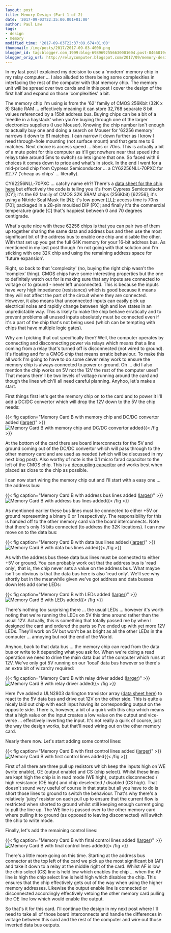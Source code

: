 ```yaml
---
layout: post
title: Memory Design (Part 1 of 2)
date: '2017-09-03T22:35:00.001+01:00'
author: Paul Law
tags:
- design
- memory
modified_time: '2017-09-03T22:37:09.674+01:00'
thumbnail: /img/posts/2017/2017-09-03-4000.png
blogger_id: tag:blogger.com,1999:blog-6989692556630001604.post-8466019488360434615
blogger_orig_url: http://relaycomputer.blogspot.com/2017/09/memory-design-part-1-of-2.html
---
```


In my last post I explained my decision to use a 'modern' memory chip 
in my relay computer ... I also alluded to there being some complexities in 
interfacing the rest of the computer with that memory chip. The memory unit 
will be spread over two cards and in this post I cover the design of the first 
half and expand on those 'complexities' a bit.

The memory chip I'm 
using is from the '62' family of CMOS 256Kbit (32K x 8) Static RAM ... 
effectively meaning it can store 32,768 separate 8 bit values referenced by a 
15bit address bus. Buying chips can be a bit of a 'needle in a haystack' when 
you're buying through one of the larger electronics suppliers (I use Mouser). 
Knowing the chip number isn't enough to actually buy one and doing a search on 
Mouser for '62256 memory' narrows it down to 61 matches. I can narrow it down 
further as I know I need through-hole mounting (not surface mount) and that 
gets me to 6 matches. Next choice is access speed ... 55ns or 70ns. This is 
actually a bit of a mute point for this computer as it'll get nowhere near 
that speed (the relays take around 5ms to switch) so lets ignore that one. So 
faced with 6 choices it comes down to price and what's in stock. In the end I 
went for a mid-priced chip from Cypress Semiconductor ... a CY62256NLL-70PXC 
for £2.77 ('cheap as chips' ... literally).

CY62256NLL-70PXC ... 
catchy name eh?! There's a 
[data sheet for the chip here](http://www.mouser.com/ds/2/100/001-06511_CY62256N_256-Kbit_32_K_8_Static_RAM-319275.pdf) 
but effectively the code is 
telling you it's from Cypress Semiconductor [CY]; it's the 62 family of CMOS 
32K SRAM chips (256Kbit) [62256]; it's using a Nitride Seal Mask fix [N]; it's 
low power [LL]; access time is 70ns [70]; packaged in a 28-pin moulded DIP 
[PX]; and finally it's the commercial temperature grade [C] that's happiest 
between 0 and 70 degrees centigrade.

What's quite nice with these 
62256 chips is that you can pair two of them up together sharing the same data 
and address bus and then use the most significant bit of the address bus to 
enable one chip and disable the other. With that set up you get the full 64K 
memory for your 16-bit address bus. As mentioned in my last post though I'm 
not going with that solution and I'm sticking with one 32K chip and using the 
remaining address space for 'future expansion'.

Right, so back to 
that 'complexity' (no, buying the right chip wasn't the 'complex' thing). 
CMOS chips have some interesting properties but the one to definitely 
watch out for is making sure that any inputs are connected to voltage or to 
ground - never left unconnected. This is because the inputs have very high 
impedance (resistance) which is good because it means they will not affect the 
part of the circuit where they are connected. However, it also means that 
unconnected inputs can easily pick up electrical noise and rapidly change 
between high and low states in an unpredictable way. This is likely to make 
the chip behave erratically and to prevent problems all unused inputs 
absolutely must be connected even if it's a part of the chip that's not being 
used (which can be tempting with chips that have multiple logic gates).

Why am I picking that out specifically then? Well, the computer 
operates by connecting and disconnecting power via relays which means that a 
line coming from a relay that's turned off is disconnected (not wired to 
ground). It's floating and for a CMOS chip that means erratic behaviour. To 
make this all work I'm going to have to do some clever relay work to ensure 
the memory chip is always connected to power or ground. Oh ... did I also 
mention the chip works on 5V not the 12V the rest of the computer uses? That 
means there'll be two levels of voltage running around the card and though the 
lines which'll all need careful planning. Anyhoo, let's make a start.

First things first let's get the memory chip on to the card and to power it 
I'll add a DC/DC convertor which will drop the 12V down to the 5V the chip 
needs:

{{< fig caption="Memory Card B with memory chip and DC/DC convertor added ([larger](/img/posts/2017/2017-09-03-1000.png))" >}}![Memory Card B with memory chip and DC/DC convertor added](/img/posts/2017/2017-09-03-0000.png){{< /fig >}}

At the bottom of the card there are board interconnects for the 5V 
and ground coming out of the DC/DC convertor which will pass through to the 
other memory card and are used as needed (which will be discussed in my next 
blog post). Also worthy of note is the 0.1 micro farad capacitor to the left 
of the CMOS chip. This is a [decoupling capacitor](https://en.wikipedia.org/wiki/Decoupling_capacitor) 
and works best when placed as close 
to the chip as possible.

I can now start wiring the memory chip out 
and I'll start with a easy one ... the address bus:

{{< fig caption="Memory Card B with address bus lines added ([larger](/img/posts/2017/2017-09-03-1001.png))" >}}![Memory Card B with address bus lines added](/img/posts/2017/2017-09-03-0001.png){{< /fig >}}

As 
mentioned earlier these bus lines must be connected to either +5V or ground 
representing a binary 0 or 1 respectively. The responsibility for this is
handed off to the other memory card via the board interconnects. Note that 
there's only 15 bits connected (to address the 32K locations). I can now move 
on to the data bus:

{{< fig caption="Memory Card B with data bus lines added ([larger](/img/posts/2017/2017-09-03-1002.png))" >}}![Memory Card B with data bus lines added](/img/posts/2017/2017-09-03-0002.png){{< /fig >}}

As 
with the address bus these data bus lines must be connected to either +5V or
ground. You can probably work out that the address bus is 'read only', that 
is, the chip never sets a value on the address bus. What maybe isn't so 
obvious is that the data bus here is also 'read only'. We'll see why shortly 
but in the meanwhile given we've got address and data busses down lets add 
some LEDs:

{{< fig caption="Memory Card B with LEDs added ([larger](/img/posts/2017/2017-09-03-1003.png))" >}}![Memory Card B with LEDs added](/img/posts/2017/2017-09-03-0003.png){{< /fig >}}

There's nothing 
too surprising there ... the usual LEDs ... however it's worth noting that 
we're running the LEDs on 5V this time around rather than the usual 12V. 
Actually, this is something that totally passed me by when I designed the card 
and ordered the parts so I've ended up with yet more 12V LEDs. They'll work on 
5V but won't be as bright as all the other LEDs in the computer ... annoying 
but not the end of the World.

Anyhoo, back to that data bus ... the 
memory chip can read from the data bus or write to it depending what you ask 
for. When we're doing a read operation we need to drive the main data bus of 
the computer which runs at 12V. We've only got 5V running on our 'local' data 
bus however so there's an extra bit of wizardry required:

{{< fig caption="Memory Card B with relay driver added ([larger](/img/posts/2017/2017-09-03-1004.png))" >}}![Memory Card B with relay driver added](/img/posts/2017/2017-09-03-0004.png){{< /fig >}}

Here 
I've added a ULN2803 darlington transistor array ([data sheet here](https://www.sparkfun.com/datasheets/IC/uln2803a.pdf)) 
to react to the 5V data bus and drive out 
12V on the other side. This is quite a nicely laid out chip with each input 
having its corresponding output on the opposite side. There is, however, a bit 
of a quirk with this chip which means that a high value on the input creates a 
low value on the output and vice-verse ... effectively inverting the input. 
It's not really a quirk of course, just the way the design works, but that'll 
need wiring out on the other memory card.

Nearly there now. Let's 
start adding some control lines:

{{< fig caption="Memory Card B with first control lines added ([larger](/img/posts/2017/2017-09-03-1005.png))" >}}![Memory Card B with first control lines added](/img/posts/2017/2017-09-03-0005.png){{< /fig >}}

First of all there are three pull up resistors which keep the 
inputs high on WE (write enable), OE (output enable) and CS (chip select). 
Whilst these lines are kept high the chip is in read mode (WE high), outputs 
disconnected / high resistance (OE high) and chip deselected / disabled (CS 
high). That doesn't sound very useful of course in that state but all you have 
to do is short those lines to ground to switch the behaviour. That's why 
there's a relatively 'juicy' resistor on each pull up to ensure that the 
current flow is restricted when shorted to ground whilst still keeping enough 
current going to pull the line up. The WE line is passed over to the other 
memory card where pulling it to ground (as opposed to leaving disconnected) 
will switch the chip to write mode.

Finally, let's add the 
remaining control lines:

{{< fig caption="Memory Card B with final control lines added ([larger](/img/posts/2017/2017-09-03-1006.png))" >}}![Memory Card B with final control lines added](/img/posts/2017/2017-09-03-0006.png){{< /fig >}}

There's a little more going on this time. Starting at the address 
bus connector at the top left of the card we pick up the most 
significant bit (AF) and take it down to a relay at the middle right of the 
card. Whilst AF is low the chip select (CS) line is held low which enables the 
chip ... when the AF line is high the chip select line is held high which 
disables the chip. This ensures that the chip effectively gets out of the way 
when using the higher memory addresses. Likewise the output enable line is 
connected or disconnected accordingly effectively vetoing the other memory 
card pulling the OE line low which would enable the output.

So that's it for this 
card. I'll continue the design in my next post where I'll 
need to take all of those board interconnects and handle the differences in 
voltage between this card and the rest of the computer and wire out those 
inverted data bus outputs.
